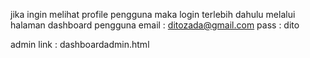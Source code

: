 jika ingin melihat profile pengguna maka login terlebih dahulu melalui halaman dashboard pengguna
email : ditozada@gmail.com
pass : dito

admin link : dashboardadmin.html
